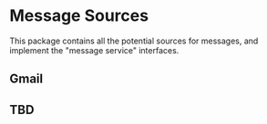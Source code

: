# Message Sources

This package contains all the potential sources for messages, and implement the "message service" interfaces.

## Gmail

## TBD